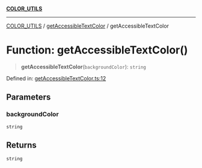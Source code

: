 [**COLOR_UTILS**](../../README.md)

***

[COLOR_UTILS](../../README.md) / [getAccessibleTextColor](../README.md) / getAccessibleTextColor

# Function: getAccessibleTextColor()

> **getAccessibleTextColor**(`backgroundColor`): `string`

Defined in: [getAccessibleTextColor.ts:12](https://github.com/dailker/everyutil/blob/9ec04d41a381dab61073bf86e9abc70eaf55066d/src/color/getAccessibleTextColor.ts#L12)

## Parameters

### backgroundColor

`string`

## Returns

`string`
